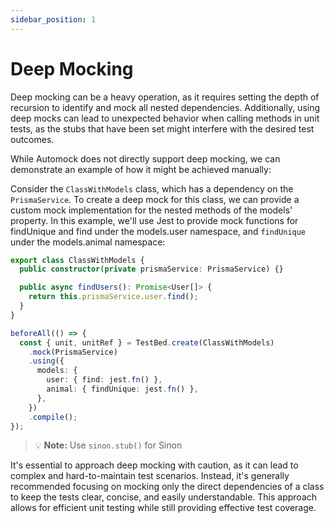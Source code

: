 ```yaml
---
sidebar_position: 1
---
```


# Deep Mocking

Deep mocking can be a heavy operation, as it requires setting the depth of recursion to identify and mock all nested
dependencies. Additionally, using deep mocks can lead to unexpected behavior when calling methods in unit tests, as the
stubs that have been set might interfere with the desired test outcomes.

While Automock does not directly support deep mocking, we can demonstrate an example of how it might be achieved
manually:

Consider the `ClassWithModels` class, which has a dependency on the `PrismaService`. To create a deep mock for this class,
we can provide a custom mock implementation for the nested methods of the models' property. In this example, we'll use
Jest to provide mock functions for findUnique and find under the models.user namespace, and `findUnique` under the
models.animal namespace:

```typescript
export class ClassWithModels {
  public constructor(private prismaService: PrismaService) {}

  public async findUsers(): Promise<User[]> {
    return this.prismaService.user.find();
  }
}

beforeAll(() => {
  const { unit, unitRef } = TestBed.create(ClassWithModels)
    .mock(PrismaService)
    .using({
      models: {
        user: { find: jest.fn() },
        animal: { findUnique: jest.fn() },
      },
    })
    .compile();
});
```

> :bulb: **Note:** Use `sinon.stub()` for Sinon

It's essential to approach deep mocking with caution, as it can lead to complex and hard-to-maintain test scenarios.
Instead, it's generally recommended focusing on mocking only the direct dependencies of a class to keep the tests clear,
concise, and easily understandable. This approach allows for efficient unit testing while still providing effective test
coverage.
